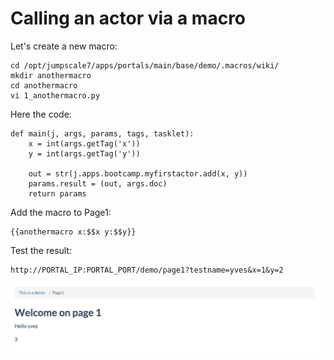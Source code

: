 # Calling an actor via a macro

Let's create a new macro:

```
cd /opt/jumpscale7/apps/portals/main/base/demo/.macros/wiki/
mkdir anothermacro
cd anothermacro
vi 1_anothermacro.py
```

Here the code:
```
def main(j, args, params, tags, tasklet):
    x = int(args.getTag('x'))
    y = int(args.getTag('y'))

    out = str(j.apps.bootcamp.myfirstactor.add(x, y))
    params.result = (out, args.doc)
    return params
```

Add the macro to Page1:
```
{{anothermacro x:$$x y:$$y}}
```

Test the result:
```
http://PORTAL_IP:PORTAL_PORT/demo/page1?testname=yves&x=1&y=2
```

![](AnotherMacro.png)
